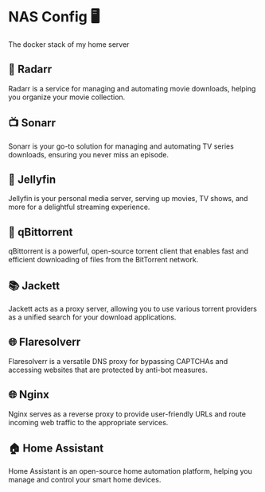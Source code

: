 # NAS Config 🖥
The docker stack of my home server

## 🎥 Radarr

Radarr is a service for managing and automating movie downloads, helping you organize your movie collection.

## 📺 Sonarr

Sonarr is your go-to solution for managing and automating TV series downloads, ensuring you never miss an episode.

## 🍿 Jellyfin

Jellyfin is your personal media server, serving up movies, TV shows, and more for a delightful streaming experience.

## 🚀 qBittorrent

qBittorrent is a powerful, open-source torrent client that enables fast and efficient downloading of files from the BitTorrent network.

## 📚 Jackett

Jackett acts as a proxy server, allowing you to use various torrent providers as a unified search for your download applications.

## 🌐 Flaresolverr

Flaresolverr is a versatile DNS proxy for bypassing CAPTCHAs and accessing websites that are protected by anti-bot measures.

## 🌐 Nginx

Nginx serves as a reverse proxy to provide user-friendly URLs and route incoming web traffic to the appropriate services.

## 🏠 Home Assistant

Home Assistant is an open-source home automation platform, helping you manage and control your smart home devices.